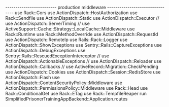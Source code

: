 ------------------------- production middleware --------------------------------
use Rack::Cors
use ActionDispatch::HostAuthorization
use Rack::Sendfile
use ActionDispatch::Static
use ActionDispatch::Executor
// use ActionDispatch::ServerTiming
// use ActiveSupport::Cache::Strategy::LocalCache::Middleware
use Rack::Runtime
use Rack::MethodOverride
use ActionDispatch::RequestId
use ActionDispatch::RemoteIp
use Rails::Rack::Logger
use ActionDispatch::ShowExceptions
use Sentry::Rails::CaptureExceptions
use ActionDispatch::DebugExceptions
use Sentry::Rails::RescuedExceptionInterceptor
// use ActionDispatch::ActionableExceptions
// use ActionDispatch::Reloader
use ActionDispatch::Callbacks
// use ActiveRecord::Migration::CheckPending
use ActionDispatch::Cookies
use ActionDispatch::Session::RedisStore
use ActionDispatch::Flash
use ActionDispatch::ContentSecurityPolicy::Middleware
use ActionDispatch::PermissionsPolicy::Middleware
use Rack::Head
use Rack::ConditionalGet
use Rack::ETag
use Rack::TempfileReaper
run SimplifiedPrisonerTrainingAppBackend::Application.routes